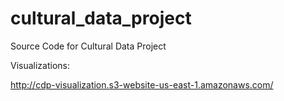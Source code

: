 cultural_data_project
=====================

Source Code for Cultural Data Project

Visualizations:

http://cdp-visualization.s3-website-us-east-1.amazonaws.com/


